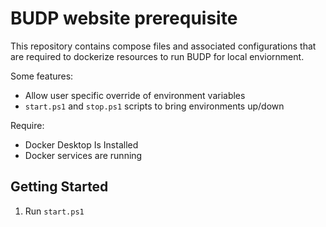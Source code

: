 # BUDP website prerequisite

This repository contains compose files and associated configurations that are required to dockerize resources to run BUDP for local enviornment.

Some features:

- Allow user specific override of environment variables
- `start.ps1` and `stop.ps1` scripts to bring environments up/down

Require:

- Docker Desktop Is Installed
- Docker services are running

## Getting Started

1. Run `start.ps1`
